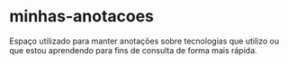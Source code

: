 # minhas-anotacoes
Espaço utilizado para manter anotações sobre tecnologias que utilizo ou que estou aprendendo para fins de consulta de forma mais rápida.
